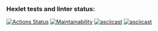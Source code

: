 ### Hexlet tests and linter status:

[![Actions Status](https://github.com/anilukin/frontend-project-44/workflows/hexlet-check/badge.svg)](https://github.com/anilukin/frontend-project-44/actions)
[![Maintainability](https://api.codeclimate.com/v1/badges/aec75b8d7ce33290a25d/maintainability)](https://codeclimate.com/github/anilukin/frontend-project-44/maintainability)
[![asciicast](https://asciinema.org/a/526759.svg)](https://asciinema.org/a/526759)
[![asciicast](https://asciinema.org/a/Mq0WIcuKgFREeEXN3zPgGfmOV.svg)](https://asciinema.org/a/Mq0WIcuKgFREeEXN3zPgGfmOV)

